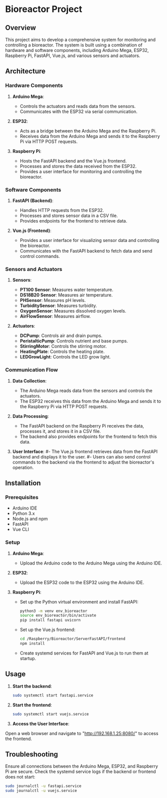 # Bioreactor Project

## Overview

This project aims to develop a comprehensive system for monitoring and controlling a bioreactor. The system is built using a combination of hardware and software components, including Arduino Mega, ESP32, Raspberry Pi, FastAPI, Vue.js, and various sensors and actuators. 

## Architecture

### Hardware Components

1. **Arduino Mega**: 
   - Controls the actuators and reads data from the sensors.
   - Communicates with the ESP32 via serial communication.

2. **ESP32**:
   - Acts as a bridge between the Arduino Mega and the Raspberry Pi.
   - Receives data from the Arduino Mega and sends it to the Raspberry Pi via HTTP POST requests.

3. **Raspberry Pi**:
   - Hosts the FastAPI backend and the Vue.js frontend.
   - Processes and stores the data received from the ESP32.
   - Provides a user interface for monitoring and controlling the bioreactor.

### Software Components

1. **FastAPI (Backend)**:
   - Handles HTTP requests from the ESP32.
   - Processes and stores sensor data in a CSV file.
   - Provides endpoints for the frontend to retrieve data.

2. **Vue.js (Frontend)**:
   - Provides a user interface for visualizing sensor data and controlling the bioreactor.
   - Communicates with the FastAPI backend to fetch data and send control commands.

### Sensors and Actuators

1. **Sensors**:
   - **PT100 Sensor**: Measures water temperature.
   - **DS18B20 Sensor**: Measures air temperature.
   - **PHSensor**: Measures pH levels.
   - **TurbiditySensor**: Measures turbidity.
   - **OxygenSensor**: Measures dissolved oxygen levels.
   - **AirFlowSensor**: Measures airflow.

2. **Actuators**:
   - **DCPump**: Controls air and drain pumps.
   - **PeristalticPump**: Controls nutrient and base pumps.
   - **StirringMotor**: Controls the stirring motor.
   - **HeatingPlate**: Controls the heating plate.
   - **LEDGrowLight**: Controls the LED grow light.

### Communication Flow

1. **Data Collection**:
   - The Arduino Mega reads data from the sensors and controls the actuators.
   - The ESP32 receives this data from the Arduino Mega and sends it to the Raspberry Pi via HTTP POST requests.

2. **Data Processing**:
   - The FastAPI backend on the Raspberry Pi receives the data, processes it, and stores it in a CSV file.
   - The backend also provides endpoints for the frontend to fetch this data.

3. **User Interface**:
   #- The Vue.js frontend retrieves data from the FastAPI backend and displays it to the user.
   #- Users can also send control commands to the backend via the frontend to adjust the bioreactor's operation.

## Installation

### Prerequisites

- Arduino IDE
- Python 3.x
- Node.js and npm
- FastAPI
- Vue CLI

### Setup

1. **Arduino Mega**:
   - Upload the Arduino code to the Arduino Mega using the Arduino IDE.

2. **ESP32**:
   - Upload the ESP32 code to the ESP32 using the Arduino IDE.

3. **Raspberry Pi**:
   - Set up the Python virtual environment and install FastAPI:
     ```bash
     python3 -m venv env_bioreactor
     source env_bioreactor/bin/activate
     pip install fastapi uvicorn
     ```

   - Set up the Vue.js frontend:
     ```bash
     cd /Raspberry/Bioreactor/ServerFastAPI/frontend
     npm install
     ```

   - Create systemd services for FastAPI and Vue.js to run them at startup.

## Usage

1. **Start the backend**:
   ```bash
   sudo systemctl start fastapi.service
   ```

2. **Start the frontend**:

   ```bash
   sudo systemctl start vuejs.service
   ```

3. **Access the User Interface**:

Open a web browser and navigate to "http://192.168.1.25:8080/" to access the frontend.

## Troubleshooting
Ensure all connections between the Arduino Mega, ESP32, and Raspberry Pi are secure.
Check the systemd service logs if the backend or frontend does not start:
   ```bash
   sudo journalctl -u fastapi.service
   sudo journalctl -u vuejs.service
   ```
